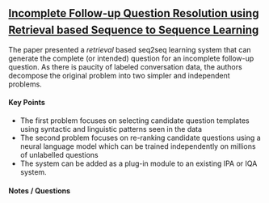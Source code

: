 ## [Incomplete Follow-up Question Resolution using Retrieval based Sequence to Sequence Learning](http://dl.acm.org/citation.cfm?id=3080801)

The paper presented a *retrieval* based seq2seq learning system that can generate the complete (or intended) question for an incomplete follow-up question. As there is paucity of labeled conversation data, the authors decompose the original problem into two simpler and independent problems.

#### Key Points

- The first problem focuses on selecting candidate question templates using syntactic and linguistic patterns seen in the data
- The second problem focuses on re-ranking candidate questions using a neural language model which can be trained independently on millions of unlabelled questions
- The system can be added as a plug-in module to an existing IPA or IQA system.

#### Notes / Questions